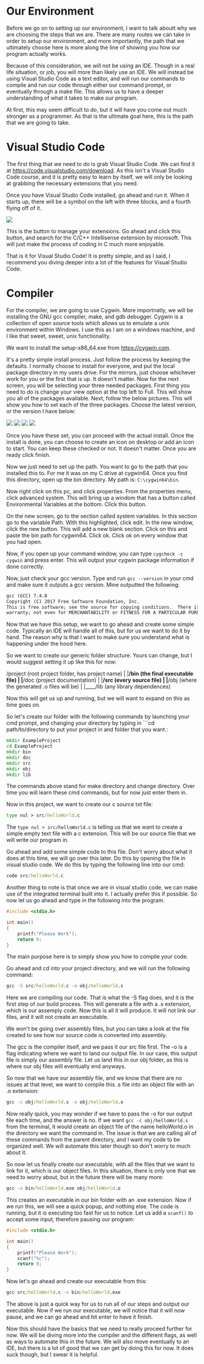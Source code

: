 # Our Environment

Before we go on to setting up our environment, I want to talk aboutt why we are choosing the steps that we are. There are many routes we can take in order to setup our environment, and more importantly, the path that we ultimately choose here is more along the line of showing you how our program actually works.

Because of this consideration, we will not be using an IDE. Though in a real life situation, or job, you will more than likely use an IDE. We will instead be using Visual Studio Code as a text editor, and will run our commands to compile and run our code through either our command prompt, or eventually through a make file. This allows us to have a deeper understanding of what it takes to make our program.

At first, this may seem difficult to do, but it will have you come out much stronger as a programmer. As that is the ultimate goal here, this is the path that we are going to take.

# Visual Studio Code

The first thing that we need to do is grab Visual Studio Code. We can find it at https://code.visualstudio.com/download. As this isn't a Visual Studio Code course, and it is pretty easy to learn by itself, we will only be looking at grabbing the necessary extensions that you need.

Once you have Visual Studio Code installed, go ahead and run it. When it starts up, there will be a symbol on the left with three blocks, and a fourth flying off of it. 

![](extensions.PNG)

This is the button to manage your extensions. Go ahead and click this button, and search for the C/C++ Intellisense extension by microsoft. This will just make the process of coding in C much more enjoyable.

That is it for Visual Studio Code! It is pretty simple, and as I said, I recommend you diving deeper into a lot of the features for Visual Studio Code.

# Compiler

For the compiler, we are going to use Cygwin. More importnatly, we will be installing the GNU gcc complier, make, and gdb debugger. Cygwin is a collection of open source tools which allows us to emulate a unix environment within Windows. I use this as I am on a windows machine, and I like that sweet, sweet, unix functionality.

We want to install the setup-x86_64.exe from https://cygwin.com.

It's a pretty simple install process. Just follow the process by keeping the defaults. I normally choose to install for everyone, and put the local package directory in my users drive. For the mirrors, just choose whichever work for you or the first that is up. It doesn't matter. Now for the next screen, you will be selecting your three needed packages. First thing you need to do is change your view option at the top left to Full. This will show you all of the packages available. Next, follow the below pictures. This will show you how to set each of the three packages. Choose the latest version, or the version I have below:

![](CygwinSetup1.PNG)
![](CygwinSetup2.PNG)
![](CygwinSetup3.PNG)
![](CygwinSetup4.PNG)

Once you have these set, you can proceed with the actual install. Once the install is done, you can choose to create an icon on desktop or add an icon to start. You can keep these checked or not. It doesn't matter. Once you are ready click finish.

Now we just need to set up the path. You want to go to the path that you installed this to. For me it was on my C drive at cygwin64. Once you find this directory, open up the bin directory. My path is: ```C:\cygwin64\bin```.

Now right click on this pc, and click properties. From the properties menu, click advanced system. This will bring up a windom that has a button called Environmental Variables at the bottom. Click this button.

On the new screen, go to the section called system variables. In this section go to the variable Path. With this highlighted, click edit. In the new window, click the new button. This will add a new blank section. Click on this and paste the bin path for cygwin64. Click ok. Click ok on every window that you had open.

Now, if you open up your command window, you can type ```cygcheck -c cygwin``` and press enter. This will output your cygwin package information if done correctly.

Now, just check your gcc version. Type and run ```gcc --version``` in your cmd and make sure it outputs a gcc version. Mine outputted the following:

```bat
gcc (GCC) 7.4.0
Copyright (C) 2017 Free Software Foundation, Inc.
This is free software; see the source for copying conditions.  There is NO
warranty; not even for MERCHANTABILITY or FITNESS FOR A PARTICULAR PURPOSE.
```

Now that we have this setup, we want to go ahead and create some simple code. Typically an IDE will handle all of this, but for us we want to do it by hand. The reason why is that I want to make sure you understand what is happening under the hood here.

So we want to create our generic folder structure. Yours can change, but I would suggest setting it up like this for now:

/project (root project folder, has project name)
|
|____/bin (the final executable file)
|
|____/doc (project documentation)
|
|____/src (every source file)
|
|____/obj (where the generated .o files will be)
|
|____/lib (any library dependences)

Now this will get us up and running, but we will want to expand on this as time goes on.

So let's create our folder with the following commands by launching your cmd prompt, and changing your directory by typing in ```cd path/to/directory to put your project in and folder that you want.:

```cmd
mkdir ExampleProject
cd ExampleProject
mkdir bin
mkdir doc
mkdir src
mkdir obj
mkdir lib
```

The commands above stand for make directory and change directory. Over time you will learn these cmd commands, but for now just enter them in.

Now in this project, we want to create our c source txt file: 

```cmd
type nul > src/helloWorld.c
```

The ```type nul > src/helloWorld.c``` is telling us that we want to create a simple empty text file with a c extension. This will be our source file that we will write our program in.

Go ahead and add some simple code to this file. Don't worry about what it does at this time, we will go over this later. Do this by opening the file in visual studio code. We do this by typing the following line into our cmd:

```cmd
code src/helloWorld.c
```

Another thing to note is that once we are in visual studio code, we can make use of the integrated terminal built into it. I actually prefer this if possible. So now let us go ahead and type in the following into the program.

```c
#include <stdio.h>

int main()
{
    printf("Please Work");
    return 0;
}
```

The main purpose here is to simply show you how to compile your code.

Go ahead and cd into your project directory, and we will run the following command:

```cmd
gcc -S src/helloWorld.c -o obj/helloWorld.s
```

Here we are compiling our code. That is what the -S flag does, and it is the first step of our build process. This will generate a file with a .s extension, which is our assemply code. Now this is all it will produce. It will not link our files, and it will not create an executable.

We won't be going over assembly files, but you can take a look at the file created to see how our source code is converted into assembly.

The gcc is the compiler itself, and we pass it our src file first. The -o is a flag indicating where we want to land our output file. In our case, this output file is simply our assembly file. Let us land this in our obj folder, as this is where our obj files will eventually end anyways.

So now that we have our assembly file, and we know that there are no issues at that level, we want to compile this .s file into an object file with an .o extension:

```cmd
gcc -c obj/helloWorld.s -o obj/helloWorld.o
```

Now really quick, you may wonder if we have to pass the -o for our output file each time, and the answer is no. If we want ```gcc -c obj/helloWorld.s``` from the terminal, it would create an object file of the name helloWorld.o in the directory we want the command in. The issue is that we are calling all of these commands from the parent directory, and I want my code to be organized well. We will automate this later though so don't worry to much about it.

So now let us finally create our executable, with all the files that we want to link for it, which is our object files. In this situation, there is only one that we need to worry about, but in the future there will be many more:

```cmd
gcc -o bin/helloWorld.exe obj/helloWorld.o
```

This creates an executable in our bin folder with an .exe extension. Now if we run this, we will see a quick popup, and nothing else. The code is running, but it is executing too fast for us to notice. Let us add a ```scanf()``` to accept some input, therefore pausing our program:

```c
#include <stdio.h>

int main()
{
    printf("Please Work");
    scanf("%c");
    return 0;
}
```

Now let's go ahead and create our executable from this:

```cmd
gcc src/helloWorld.c -o bin/helloWorld.exe 
```

The above is just a quick way for us to run all of our steps and output our executable. Now if we run our executable, we will notice that it will now pause, and we can go ahead and hit enter to have it finish.

Now this should have the basics that we need to really proceed further for now. We will be diving more into the compiler and the different flags, as well as ways to automate this in the future. We will also move eventually to an IDE, but there is a lot of good that we can get by doing this for now. It does suck though, but I swear it is helpful.
